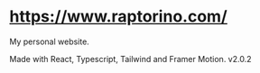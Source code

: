 # https://www.raptorino.com/
My personal website.

Made with React, Typescript, Tailwind and Framer Motion.
v2.0.2
